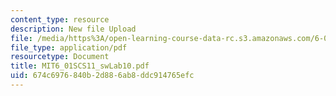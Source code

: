 ```yaml
---
content_type: resource
description: New file Upload
file: /media/https%3A/open-learning-course-data-rc.s3.amazonaws.com/6-01sc-introduction-to-electrical-engineering-and-computer-science-i-spring-2011/674c6976840b2d886ab8ddc914765efc_MIT6_01SCS11_swLab10.pdf
file_type: application/pdf
resourcetype: Document
title: MIT6_01SCS11_swLab10.pdf
uid: 674c6976-840b-2d88-6ab8-ddc914765efc
---
```

